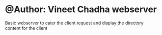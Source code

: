 @Author: Vineet Chadha
webserver
=========
Basic webserver to cater the client request and 
display the directory content for the client 
